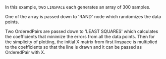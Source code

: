 In this example, two `LINSPACE` each generates an array of 300 samples.

One of the array is passed down to 'RAND' node which randomizes the data points.

Two OrderedPairs are passed down to 'LEAST SQUARES' which calculates the coefficients that minimize the errors
from all the data points. Then for the simplicity of plotting, the initial X matrix from first linspace is multiplied
to the coefficients so that the line is drawn and it can be passed as OrderedPair with X.
